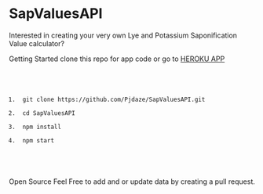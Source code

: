 # SapValuesAPI

Interested in creating your very own Lye and Potassium Saponification Value calculator?

Getting Started
clone this repo for app code or go to <a href="https://sapvalues-api.herokuapp.com/">HEROKU APP</a>

<code>
<ol>

<li> git clone https://github.com/Pjdaze/SapValuesAPI.git</li>
<li> cd SapValuesAPI</li>
<li> npm install</li>
<li> npm start</li>

</ol>
</code>

Open Source
Feel Free to add and or update data by creating a pull request.
